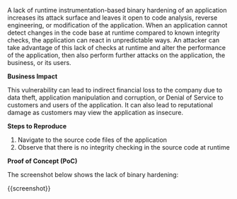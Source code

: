 A lack of runtime instrumentation-based binary hardening of an application increases its attack surface and leaves it open to code analysis, reverse engineering, or modification of the application. When an application cannot detect changes in the code base at runtime compared to known integrity checks, the application can react in unpredictable ways. An attacker can take advantage of this lack of checks at runtime and alter the performance of the application, then also perform further attacks on the application, the business, or its users.

**Business Impact**

This vulnerability can lead to indirect financial loss to the company due to data theft, application manipulation and corruption, or Denial of Service to customers and users of the application. It can also lead to reputational damage as customers may view the application as insecure.

**Steps to Reproduce**

1. Navigate to the source code files of the application
1. Observe that there is no integrity checking in the source code at runtime

**Proof of Concept (PoC)**

The screenshot below shows the lack of binary hardening:

{{screenshot}}
